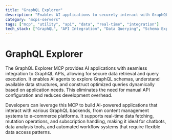 ```yaml
---
title: "GraphQL Explorer"
description: "Enables AI applications to securely interact with GraphQL APIs for data retrieval, query execution, and schema exploration."
category: "mcps-servers"
tags: ["mcp", "utility", "api", "data", "real-time", "integration"]
tech_stack: ["GraphQL", "API Integration", "Data Querying", "Schema Exploration"]
---
```


# GraphQL Explorer

The GraphQL Explorer MCP provides AI applications with seamless integration to GraphQL APIs, allowing for secure data retrieval and query execution. It enables AI agents to explore GraphQL schemas, understand available data structures, and construct optimized queries dynamically based on application needs. This eliminates the need for manual API configuration and reduces development overhead.

Developers can leverage this MCP to build AI-powered applications that interact with various GraphQL backends, from content management systems to e-commerce platforms. It supports real-time data fetching, mutation operations, and subscription handling, making it ideal for chatbots, data analysis tools, and automated workflow systems that require flexible data access patterns.
